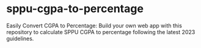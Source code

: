 # sppu-cgpa-to-percentage
Easily Convert CGPA to Percentage: Build your own web app with this repository to calculate SPPU CGPA to percentage following the latest 2023 guidelines.
